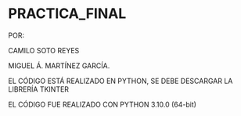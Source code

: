 # PRACTICA_FINAL

POR:

CAMILO SOTO REYES

MIGUEL Á. MARTÍNEZ GARCÍA.

EL CÓDIGO ESTÁ REALIZADO EN PYTHON, SE DEBE DESCARGAR LA LIBRERÍA TKINTER

EL CÓDIGO FUE REALIZADO CON PYTHON 3.10.0 (64-bit)


